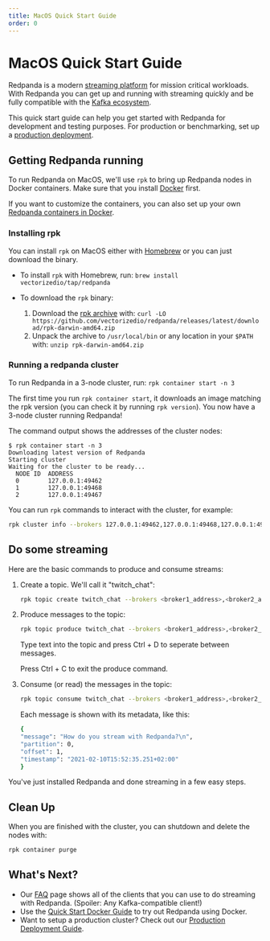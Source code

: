 ```yaml
---
title: MacOS Quick Start Guide
order: 0
---
```

# MacOS Quick Start Guide

Redpanda is a modern [streaming platform](/blog/intelligent-data-api/) for mission critical workloads.
With Redpanda you can get up and running with streaming quickly
and be fully compatible with the [Kafka ecosystem](https://cwiki.apache.org/confluence/display/KAFKA/Ecosystem).

This quick start guide can help you get started with Redpanda for development and testing purposes.
For production or benchmarking, set up a [production deployment](/docs/production-deployment).

## Getting Redpanda running

To run Redpanda on MacOS, we'll use `rpk` to bring up Redpanda nodes in Docker containers.
Make sure that you install [Docker](https://docs.docker.com/docker-for-mac/install/) first.

If you want to customize the containers, you can also set up your own [Redpanda containers in Docker](/docs/quick-start-docker).

### Installing rpk

You can install `rpk` on MacOS either with [Homebrew](https://brew.sh/) or you can just download the binary.

- To install `rpk` with Homebrew, run: `brew install vectorizedio/tap/redpanda`
- To download the `rpk` binary:

    1. Download the [rpk archive](https://github.com/vectorizedio/redpanda/releases/latest/download/rpk-darwin-amd64.zip) with: `curl -LO https://github.com/vectorizedio/redpanda/releases/latest/download/rpk-darwin-amd64.zip`
    1. Unpack the archive to `/usr/local/bin` or any location in your `$PATH` with: `unzip rpk-darwin-amd64.zip`

### Running a redpanda cluster

To run Redpanda in a 3-node cluster, run: `rpk container start -n 3`

The first time you run `rpk container start`, it downloads an image matching the rpk version (you can check it by running `rpk version`).
You now have a 3-node cluster running Redpanda!

The command output shows the addresses of the cluster nodes:

```
$ rpk container start -n 3
Downloading latest version of Redpanda
Starting cluster
Waiting for the cluster to be ready...
  NODE ID  ADDRESS          
  0        127.0.0.1:49462  
  1        127.0.0.1:49468  
  2        127.0.0.1:49467  
```

You can run `rpk` commands to interact with the cluster, for example:

```bash
rpk cluster info --brokers 127.0.0.1:49462,127.0.0.1:49468,127.0.0.1:49467
```

## Do some streaming

Here are the basic commands to produce and consume streams:

1. Create a topic. We'll call it "twitch_chat":

    ```bash
    rpk topic create twitch_chat --brokers <broker1_address>,<broker2_address>...
    ```

1. Produce messages to the topic:

    ```bash
    rpk topic produce twitch_chat --brokers <broker1_address>,<broker2_address>...
    ```

    Type text into the topic and press Ctrl + D to seperate between messages.

    Press Ctrl + C to exit the produce command.

1. Consume (or read) the messages in the topic:

    ```bash
    rpk topic consume twitch_chat --brokers <broker1_address>,<broker2_address>...
    ```
    
    Each message is shown with its metadata, like this:
    
    ```bash
    {
    "message": "How do you stream with Redpanda?\n",
    "partition": 0,
    "offset": 1,
    "timestamp": "2021-02-10T15:52:35.251+02:00"
    }
    ```

You've just installed Redpanda and done streaming in a few easy steps.

## Clean Up

When you are finished with the cluster, you can shutdown and delete the nodes with:

```bash
rpk container purge
```

## What's Next?

- Our [FAQ](/docs/faq) page shows all of the clients that you can use to do streaming with Redpanda.
    (Spoiler: Any Kafka-compatible client!)
- Use the [Quick Start Docker Guide](/docs/quick-start-docker) to try out Redpanda using Docker.
- Want to setup a production cluster? Check out our [Production Deployment Guide](/docs/production-deployment).
